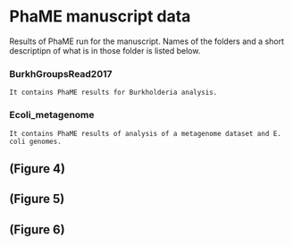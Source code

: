 PhaME manuscript data
=====================

Results of PhaME run for the manuscript. Names of the folders and a short descriptipn of what is in those folder is listed below.

### BurkhGroupsRead2017
	It contains PhaME results for Burkholderia analysis.

###  Ecoli_metagenome
	It contains PhaME results of analysis of a metagenome dataset and E. coli genomes.

## (Figure 4)

## (Figure 5)

## (Figure 6)